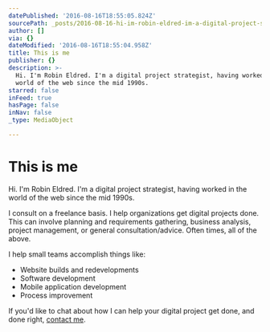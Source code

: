 ```yaml
---
datePublished: '2016-08-16T18:55:05.824Z'
sourcePath: _posts/2016-08-16-hi-im-robin-eldred-im-a-digital-project-strategist-havi.md
author: []
via: {}
dateModified: '2016-08-16T18:55:04.958Z'
title: This is me
publisher: {}
description: >-
  Hi. I'm Robin Eldred. I'm a digital project strategist, having worked in the
  world of the web since the mid 1990s.
starred: false
inFeed: true
hasPage: false
inNav: false
_type: MediaObject

---
```

# This is me

Hi. I'm Robin Eldred. I'm a digital project strategist, having worked in the world of the web since the mid 1990s.

I consult on a freelance basis. I help organizations get digital projects done. This can involve planning and requirements gathering, business analysis, project management, or general consultation/advice. Often times, all of the above.

I help small teams accomplish things like:

* Website builds and redevelopments
* Software development
* Mobile application development
* Process improvement

If you'd like to chat about how I can help your digital project get done, and done right, [contact me][0].

[0]: http://robineldred.com/contact
